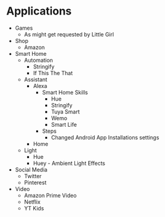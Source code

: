 # Applications

- Games
  - As might get requested by Little Girl
- Shop
  - Amazon
- Smart Home
  - Automation
    - Stringify
    - If This The That
  - Assistant
    - Alexa
      - Smart Home Skills
        - Hue
        - Stringify
        - Tuya Smart
        - Wemo
        - Smart Life
      - Steps
        - Changed Android App Installations settings
    - Home
  - Light
    - Hue
    - Huey - Ambient Light Effects
- Social Media
  - Twitter
  - Pinterest
- Video
  - Amazon Prime Video
  - Netflix
  - YT Kids


